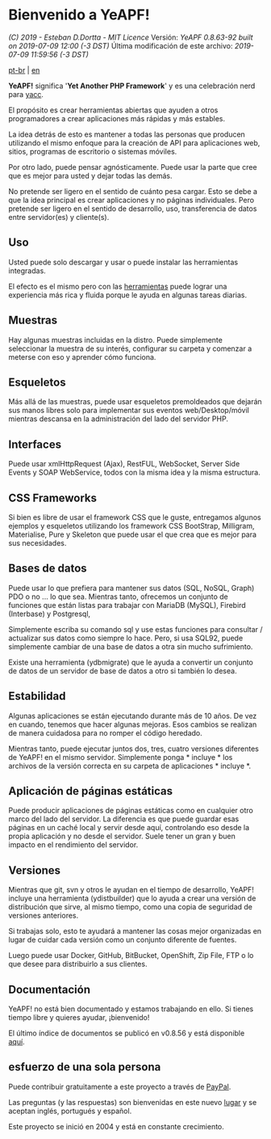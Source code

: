 # **Bienvenido a YeAPF!**

*(C) 2019 - Esteban D.Dortta - MIT Licence*
Versión: *YeAPF 0.8.63-92 built on 2019-07-09 12:00 (-3 DST)*
Última modificación de este archivo: *2019-07-09 11:59:56 (-3 DST)*

[pt-br](readme-pt-br.md) | [en](readme-en.md) 

**YeAPF!** significa '**Yet Another PHP Framework**' y es una celebración nerd para [yacc](https://whatis.techtarget.com/definition/yacc-yet-another-compiler-compiler).

El propósito es crear herramientas abiertas que ayuden a otros programadores a crear aplicaciones más rápidas y más estables.

La idea detrás de esto es mantener a todas las personas que producen utilizando el mismo enfoque para la creación de API para aplicaciones web, sitios, programas de escritorio o sistemas móviles.

Por otro lado, puede pensar agnósticamente. Puede usar la parte que cree que es mejor para usted y dejar todas las demás.

No pretende ser ligero en el sentido de cuánto pesa cargar. Esto se debe a que la idea principal es crear aplicaciones y no páginas individuales. Pero pretende ser ligero en el sentido de desarrollo, uso, transferencia de datos entre servidor(es) y cliente(s).

## Uso
Usted puede solo descargar y usar o puede instalar las herramientas integradas.

El efecto es el mismo pero con las [herramientas](http://www.yeapf.com/wp/?p=455) puede lograr una experiencia más rica y fluida porque le ayuda en algunas tareas diarias.

## Muestras
Hay algunas muestras incluidas en la distro. Puede simplemente seleccionar la muestra de su interés, configurar su carpeta y comenzar a meterse con eso y aprender cómo funciona.

## Esqueletos
Más allá de las muestras, puede usar esqueletos premoldeados que dejarán sus manos libres solo para implementar sus eventos web/Desktop/móvil mientras descansa en la administración del lado del servidor PHP.

## Interfaces
Puede usar xmlHttpRequest (Ajax), RestFUL, WebSocket, Server Side Events y SOAP WebService, todos con la misma idea y la misma estructura.

## CSS Frameworks
Si bien es libre de usar el framework CSS que le guste, entregamos algunos ejemplos y esqueletos utilizando los framework CSS BootStrap, Milligram, Materialise, Pure y Skeleton que puede usar el que crea que es mejor para sus necesidades.

## Bases de datos
Puede usar lo que prefiera para mantener sus datos (SQL, NoSQL, Graph) PDO o no ... lo que sea. Mientras tanto, ofrecemos un conjunto de funciones que están listas para trabajar con MariaDB (MySQL), Firebird (Interbase) y Postgresql,

Simplemente escriba su comando sql y use estas funciones para consultar / actualizar sus datos como siempre lo hace. Pero, si usa SQL92, puede simplemente cambiar de una base de datos a otra sin mucho sufrimiento.

Existe una herramienta (ydbmigrate) que le ayuda a convertir un conjunto de datos de un servidor de base de datos a otro si también lo desea.

## Estabilidad
Algunas aplicaciones se están ejecutando durante más de 10 años. De vez en cuando, tenemos que hacer algunas mejoras. Esos cambios se realizan de manera cuidadosa para no romper el código heredado.

Mientras tanto, puede ejecutar juntos dos, tres, cuatro versiones diferentes de YeAPF! en el mismo servidor. Simplemente ponga * incluye * los archivos de la versión correcta en su carpeta de aplicaciones * incluye *.

## Aplicación de páginas estáticas
Puede producir aplicaciones de páginas estáticas como en cualquier otro marco del lado del servidor. La diferencia es que puede guardar esas páginas en un caché local y servir desde aquí, controlando eso desde la propia aplicación y no desde el servidor. Suele tener un gran y buen impacto en el rendimiento del servidor.

## Versiones
Mientras que git, svn y otros le ayudan en el tiempo de desarrollo, YeAPF! incluye una herramienta (ydistbuilder) que lo ayuda a crear una versión de distribución que sirve, al mismo tiempo, como una copia de seguridad de versiones anteriores.

Si trabajas solo, esto te ayudará a mantener las cosas mejor organizadas en lugar de cuidar cada versión como un conjunto diferente de fuentes.

Luego puede usar Docker, GitHub, BitBucket, OpenShift, Zip File, FTP o lo que desee para distribuirlo a sus clientes.

## Documentación
YeAPF! no está bien documentado y estamos trabajando en ello.
Si tienes tiempo libre y quieres ayudar, ¡bienvenido!

El último índice de documentos se publicó en v0.8.56 y está disponible [aquí](http://yeapf.com/doc/0.8.56/index.html).

## esfuerzo de una sola persona
Puede contribuir gratuitamente a este proyecto a través de [PayPal](http://www.yeapf.com/paypal-en.html).

Las preguntas (y las respuestas) son bienvenidas en este nuevo [lugar](http://answers.yeapf.com/) y se aceptan inglés, portugués y español.

Este proyecto se inició en 2004 y está en constante crecimiento.